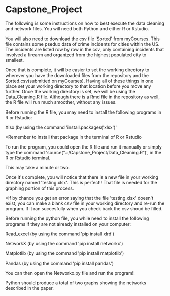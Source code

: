 # Capstone_Project

The following is some instructions on how to best execute the data cleaning and network files. You will need both Python and either R or Rstudio.

You will also need to download the csv file 'Sorted' from myCourses. This file contains some pseduo data of crime incidents for cities within the US. The incidents are listed row by row in the csv, only containing incidents that involved a firearm and organized from the highest populated city to smallest. 

Once that is complete, it will be easier to set the working directory to wherever you have the downloaded files from the repository and the Sorted.csv(submitted on myCourses).
Having all of these things in one place set your working directory to that location before you move any further.
Once the working directory is set, we will be using the Data_Cleaning.R file. Although there is a Rmd file in the repository as well, the R file will run much smoother, without any issues.

Before running the R file, you may need to install the following programs in R or Rstudio:



  Xlsx (by using the command 'install.packages('xlsx')'
  
  *Remember to install that package in the terminal of R or Rstudio
  
To run the program, you could open the R file and run it manually or simply type the command 'source("~/Capstone_Project/Data_Cleaning.R")', in the R or Rstudio terminal. 

This may take a minute or two. 

Once it's complete, you will notice that there is a new file in your working directory named 'testing.xlsx'. This is perfect!! That file is needed for the graphing portion of this process.

*If by chance you get an error saying that the file 'testing.xlsx' doesn't exist, you can make a blank csv file in your working directory and re-run the program. If it ran succesfully when you check back the csv shoud be filled. 



Before running the python file, you while need to install the following programs if they are not already installed on your computer:


  Read_excel (by using the command 'pip install xlrd')
  
  
  NetworkX (by using the command 'pip install networkx')
  
  
  Matplotlib (by using the command 'pip install matplotlib')
  
  
  Pandas (by using the command 'pip install pandas')
  
  
  
  
You can then open the Networkx.py file and run the program!!

Python should produce a total of two graphs showing the networks described in the paper. 
